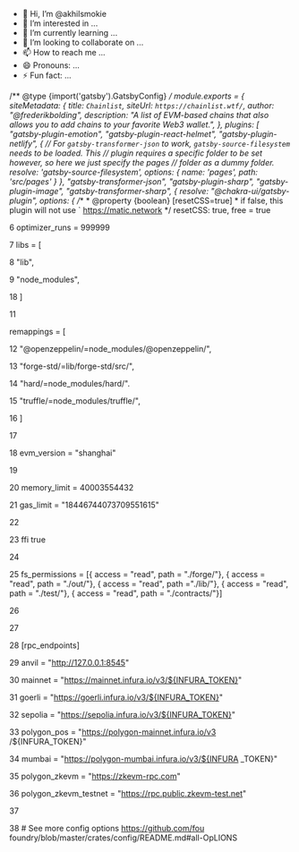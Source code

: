 - 👋 Hi, I’m @akhilsmokie
- 👀 I’m interested in ...
- 🌱 I’m currently learning ...
- 💞️ I’m looking to collaborate on ...
- 📫 How to reach me ...
- 😄 Pronouns: ...
- ⚡ Fun fact: ...

<!---
akhilsmokie/akhilsmokie is a ✨ special ✨ repository because its `README.md` (this file) appears on your GitHub profile.
You can click the Preview link to take a look at your changes.
--->
/** @type {import('gatsby').GatsbyConfig} */
module.exports = {
  siteMetadata: {
    title: `Chainlist`,
    siteUrl: `https://chainlist.wtf/`,
    author: "@frederikbolding",
    description:
      "A list of EVM-based chains that also allows you to add chains to your favorite Web3 wallet.",
  },
  plugins: [
    "gatsby-plugin-emotion",
    "gatsby-plugin-react-helmet",
    "gatsby-plugin-netlify",
    {
      // For `gatsby-transformer-json` to work, `gatsby-source-filesystem` needs to be loaded. This
      // plugin requires a specific folder to be set however, so here we just specify the pages
      // folder as a dummy folder.
      resolve: 'gatsby-source-filesystem',
      options: {
        name: 'pages',
        path: 'src/pages'
      }
    },
    "gatsby-transformer-json",
    "gatsby-plugin-sharp",
    "gatsby-plugin-image",
    "gatsby-transformer-sharp",
    {
      resolve: "@chakra-ui/gatsby-plugin",
      options: {
        /**
         * @property {boolean} [resetCSS=true]
         * if false, this plugin will not use `<CSSReset />
  https://matic.network       */
        resetCSS: true, free
= true

6 optimizer_runs = 999999

7 libs = [

8 "lib",

9 "node_modules",

18 ]

11

remappings = [

12 "@openzeppelin/=node_modules/@openzeppelin/",

13 "forge-std/=lib/forge-std/src/",

14 "hard/=node_modules/hard/".

15 "truffle/=node_modules/truffle/",

16 ]

17

18 evm_version = "shanghai"

19

20 memory_limit = 40003554432

21 gas_limit = "18446744073709551615"

22

23 ffi true

24

25 fs_permissions = [{ access = "read", path = "./forge/"}, { access = "read", path = "./out/"}, { access = "read", path ="./lib/"}, { access = "read", path = "./test/"}, { access = "read", path = "./contracts/"}]

26

27

28 [rpc_endpoints]

29 anvil = "http://127.0.0.1:8545"

30 mainnet = "https://mainnet.infura.io/v3/${INFURA_TOKEN}"

31 goerli = "https://goerli.infura.io/v3/${INFURA_TOKEN}"

32 sepolia = "https://sepolia.infura.io/v3/${INFURA_TOKEN}"

33 polygon_pos = "https://polygon-mainnet.infura.io/v3 /${INFURA_TOKEN}"

34 mumbai = "https://polygon-mumbai.infura.io/v3/${INFURA _TOKEN}"

35 polygon_zkevm = "https://zkevm-rpc.com"

36 polygon_zkevm_testnet = "https://rpc.public.zkevm-test.net"

37

38 # See more config options https://github.com/fou foundry/blob/master/crates/config/README.md#all-OpLIONS